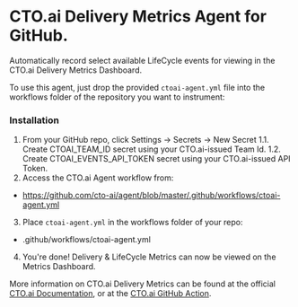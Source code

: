 # CTO.ai Delivery Metrics Agent for GitHub.

Automatically record select available LifeCycle events for viewing in the
CTO.ai Delivery Metrics Dashboard.

To use this agent, just drop the provided `ctoai-agent.yml` file into the
workflows folder of the repository you want to instrument:

### Installation

1. From your GitHub repo, click Settings -> Secrets -> New Secret
  1.1. Create CTOAI_TEAM_ID secret using your CTO.ai-issued Team Id.
  1.2. Create CTOAI_EVENTS_API_TOKEN secret using your CTO.ai-issued API Token.
2. Access the CTO.ai Agent workflow from:
  - https://github.com/cto-ai/agent/blob/master/.github/workflows/ctoai-agent.yml
3. Place `ctoai-agent.yml` in the workflows folder of your repo:
  - .github/workflows/ctoai-agent.yml
4. You're done! Delivery & LifeCycle Metrics can now be viewed on the Metrics
   Dashboard.

More information on CTO.ai Delivery Metrics can be found at the official
[CTO.ai Documentation](https://cto.ai/docs/delivery-metrics), or at the
[CTO.ai GitHub Action](https://github.com/cto-ai/action).
